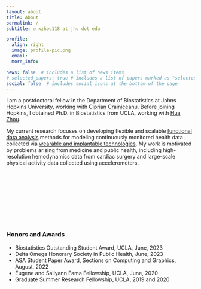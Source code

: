 ```yaml
---
layout: about
title: About
permalink: /
subtitle: ✉️ xzhou118 at jhu dot edu

profile:
  align: right
  image: profile-pic.png
  email:
  more_info: 

news: false  # includes a list of news items
# selected_papers: true # includes a list of papers marked as "selected={true}"
social: false  # includes social icons at the bottom of the page
---
```

I am a postdoctoral fellow in the Department of Biostatistics at Johns Hopkins University, working with [Ciprian Crainiceanu](http://www.ciprianstats.org). Before joining Hopkins, I obtained Ph.D. in Biostatistics from UCLA, working with [Hua Zhou](https://ph.ucla.edu/about/faculty-staff-directory/hua-zhou). 

My current research focuses on developing flexible and scalable <ins>functional data analysis</ins> methods for modeling continuously monitored health data collected via <ins>wearable and implantable technologies</ins>. My work is motivated by problems arising from medicine and public health, including high-resolution hemodynamics data from cardiac surgery and large-scale physical activity data collected using accelerometers. 

<!-- During Ph.D., I developed statistical methods and reproducible software to enable <ins>uncertainty quantification</ins> for big data and complex models. Key projects include 1) [scaling up inference for mixed models to ultra-large datasets (> 200 million observations)](https://onlinelibrary.wiley.com/doi/10.1002/sam.11563?af=R); 2) [enabling statistical inference for complex machine learning tasks such as constrained and regularized regression, matrix completion, and sparse low-rank matrix regression](https://www.tandfonline.com/doi/full/10.1080/00031305.2024.2308821) by integrating concepts from optimization and Bayesian inference. -->

<!-- In my free time, I enjoy playing soccer, reading the [Three Hundred Tang Poems](https://en.wikipedia.org/wiki/Three_Hundred_Tang_Poems), and exploring music from around the world.  -->

<!-- I am also the founder and co-host of the Two Nearest Neighbors podcast (link to: [Spotify](https://open.spotify.com/show/3EoHTgSLU5l1qZfZB3nwwK), [Apple Podcast](https://podcasts.apple.com/us/podcast/two-nearest-neighbors/id1600839339)) with [Nicholas Marco](https://ndmarco.github.io), where we talk to professors about current topics in statistics, machine learning, and big data. -->
 

<br>
<br>
<br>
<br>
<br>
<br>
<br>
<br>

### Honors and Awards
- Biostatistics Outstanding Student Award, UCLA, June, 2023
- Delta Omega Honorary Society in Public Health, June, 2023
- ASA Student Paper Award, 	Sections on Computing and Graphics, August, 2022
- Eugene and Sallyann Fama Fellowship, UCLA, June, 2020
- Graduate Summer Research Fellowship, UCLA, 2019 and 2020